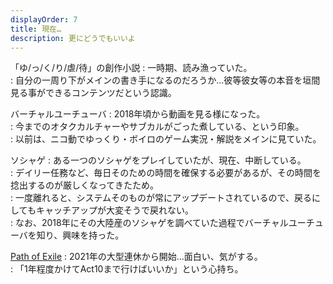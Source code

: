 ```yaml
---
displayOrder: 7
title: 現在…
description: 更にどうでもいいよ
---
```


「ゆ/っ/く/り/虐/待」の創作小説
:  一時期、読み漁っていた。  
:  自分の一周り下がメインの書き手になるのだろうか…彼等彼女等の本音を垣間見る事ができるコンテンツだという認識。

バーチャルユーチューバ
:  2018年頃から動画を見る様になった。  
:  今までのオタクカルチャーやサブカルがごった煮している、という印象。  
:  以前は、ニコ動でゆっくり・ボイロのゲーム実況・解説をメインに見ていた。

ソシャゲ
:  ある一つのソシャゲをプレイしていたが、現在、中断している。  
:  デイリー任務など、毎日そのための時間を確保する必要があるが、その時間を捻出するのが厳しくなってきたため。  
:  一度離れると、システムそのものが常にアップデートされているので、戻るにしてもキャッチアップが大変そうで戻れない。  
:  なお、2018年にその大陸産のソシャゲを調べていた過程でバーチャルユーチューバを知り、興味を持った。

[Path of Exile](https://www.pathofexile.com/)
:  2021年の大型連休から開始…面白い、気がする。  
:  「1年程度かけてAct10まで行けばいいか」という心持ち。
